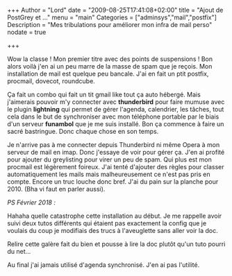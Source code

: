 +++
Author = "Lord"
date = "2009-08-25T17:41:08+02:00"
title = "Ajout de PostGrey et …"
menu = "main"
Categories = ["adminsys","mail","postfix"]
Description = "Mes tribulations pour améliorer mon infra de mail perso"
nodate = true

+++

Wow la classe !
Mon premier titre avec des points de suspensions !
Bon alors voilà j'en ai un peu marre de la masse de spam que je reçois.
Mon installation de mail est quelque peu bancale.
J'ai en fait un ptit postfix, procmail, dovecot, roundcube.

Ça fait un combo qui fait un tit gmail like tout ça auto hébergé.
Mais j'aimerais pouvoir m'y connecter avec **thunderbird** pour faire mumuse avec le plugin **lightning** qui permet de gérer l'agenda, calendrier, les tâches, tout cela dans le but de synchroniser avec mon téléphone portable par le biais d'un serveur **funambol** que je me suis installé.
Bon ça commence à faire un sacré bastringue.
Donc chaque chose en son temps.

Je n'arrive pas à me connecter depuis Thunderbird ni même Opera à mon serveur de mail en imap.
Donc j'essaye de voir pour gérer ça.
J'en ai profité pour ajouter du greylisting pour virer un peu de spam.
Qui plus est mon procmail est légèrement foireux.
J'ai tenté d'ajouter des règles pour classer automatiquement les mails mais malheureusement ce n'est pas pris en compte.
Encore un truc louche donc bref.
J'ai du pain sur la planche pour 2010.
(Bha vi faut en parler aussi).

*PS Février 2018 :*

Hahaha quelle catastrophe cette installation au début.
Je me rappelle avoir suivi deux tutos différents qui étaient pas exactement la config que je voulais du coup je modifiais des trucs à l'aveuglette sans aller voir la doc.

Relire cette galère fait du bien et pousse à lire la doc plutôt qu'un tuto pourri du net…

Au final j'ai jamais utilisé d'agenda synchronisé.
J'en ai pas l'utilité.

